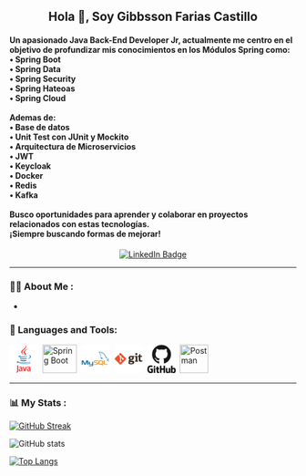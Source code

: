 <div id="header" align="center">
    <h2 align="center">Hola 👋, Soy Gibbsson Farias Castillo</h2>
    <h4 align="left">
    Un apasionado Java Back-End Developer Jr, actualmente me centro en el objetivo de profundizar mis conocimientos en los Módulos Spring como:<br>
     • Spring Boot<br> 
     • Spring Data<br>
     • Spring Security<br> 
     • Spring Hateoas<br>
     • Spring Cloud<br><br>
    Ademas de:<br>
     • Base de datos<br>
     •  Unit Test con JUnit y Mockito<br>
     • Arquitectura de Microservicios<br>
     • JWT<br>
     • Keycloak<br>
     • Docker<br>
     • Redis<br>
     • Kafka<br><br>
    Busco oportunidades para aprender y colaborar en proyectos relacionados con estas tecnologías.<br>
    ¡Siempre buscando formas de mejorar! 
    </h4>
</div>


<div id="badges" align="center">
    <a href="linkedin.com/in/gibbsson-jahncloy-augusto-farias-castillo" target="_blank">
        <img src="https://img.shields.io/badge/LinkedIn-Activo-blue?style=for-the-badge&logo=linkedin"
            alt="LinkedIn  Badge" />
    </a>
</div>

---

### 👨‍💻 About Me :

-



<div align="left">
    <h3>🔨 Languages and Tools:</h3>
    <div>
        <img src="https://github.com/devicons/devicon/blob/master/icons/java/java-original-wordmark.svg" title="Java" **alt="Java" width="50" height="50"/>&nbsp;
        <img src="https://user-images.githubusercontent.com/33158051/103466606-760a4000-4d14-11eb-9941-2f3d00371471.png" title="Spring Boot" **alt="Spring Boot" width="60" height="50"/>&nbsp;
        <img src="https://github.com/devicons/devicon/blob/master/icons/mysql/mysql-original-wordmark.svg" title="MySQL"  alt="MySQL" width="50" height="50"/>&nbsp;
        <img src="https://github.com/devicons/devicon/blob/master/icons/git/git-original-wordmark.svg" title="Git" **alt="Git" width="50" height="50"/>&nbsp;
        <img src="https://github.com/devicons/devicon/blob/master/icons/github/github-original-wordmark.svg" title="GitHub" **alt="GitHub" width="50" height="50"/>&nbsp;
        <img src="https://www.vectorlogo.zone/logos/getpostman/getpostman-icon.svg" title="Postman" **alt="Postman" width="50" height="50"/>&nbsp;
      </div>
</div>

---

### 📊 My Stats :

[![GitHub Streak](http://github-readme-streak-stats.herokuapp.com?user=gibbssonfarias30&theme=onedark)](https://git.io/streak-stats)

![GitHub stats](https://github-readme-stats.vercel.app/api?username=gibbssonfarias30&show_icons=true&theme=radical)

[![Top Langs](https://github-readme-stats.vercel.app/api/top-langs/?username=gibbssonfarias30&theme=tokyonight)](https://github.com/anuraghazra/github-readme-stats)
